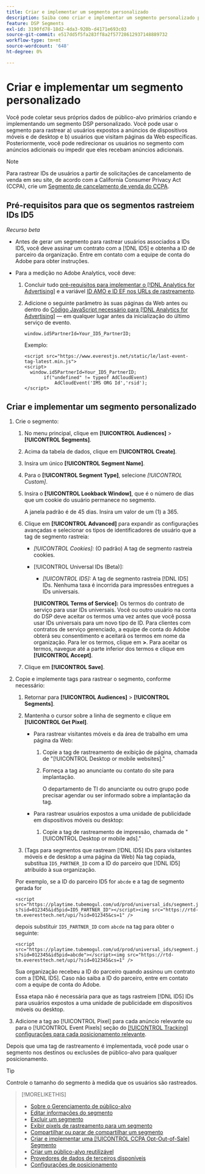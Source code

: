 ```yaml
---
title: Criar e implementar um segmento personalizado
description: Saiba como criar e implementar um segmento personalizado para rastrear usuários expostos a anúncios ou usuários que visitam suas páginas da Web.
feature: DSP Segments
exl-id: 3190fd78-18d2-4da3-920b-d4171e693c03
source-git-commit: e517dd5f5fa283ff8a2f57728612937148889732
workflow-type: tm+mt
source-wordcount: '648'
ht-degree: 0%

---
```


# Criar e implementar um segmento personalizado

Você pode coletar seus próprios dados de público-alvo primários criando e implementando um segmento DSP personalizado. Você pode usar o segmento para rastrear a) usuários expostos a anúncios de dispositivos móveis e de desktop e b) usuários que visitam páginas da Web específicas. Posteriormente, você pode redirecionar os usuários no segmento com anúncios adicionais ou impedir que eles recebam anúncios adicionais.

>[!NOTE]
>
>Para rastrear IDs de usuários a partir de solicitações de cancelamento de venda em seu site, de acordo com a California Consumer Privacy Act (CCPA), crie um [Segmento de cancelamento de venda do CCPA](ccpa-opt-out-segment-create.md).

## Pré-requisitos para que os segmentos rastreiem IDs ID5

*Recurso beta*

* Antes de gerar um segmento para rastrear usuários associados a IDs ID5, você deve assinar um contrato com a [!DNL ID5] e obtenha a ID de parceiro da organização. Entre em contato com a equipe de conta do Adobe para obter instruções.

* Para a medição no Adobe Analytics, você deve:

   1. Concluir tudo [pré-requisitos para implementar o [!DNL Analytics for Advertising]](/help/integrations/analytics/prerequisites.md) e a variável [ID AMO e ID EF nos URLs de rastreamento](/help/integrations/analytics/ids.md).

   1. Adicione o seguinte parâmetro às suas páginas da Web antes ou dentro do [Código JavaScript necessário para [!DNL Analytics for Advertising]](/help/integrations/analytics/javascript.md) — em qualquer lugar antes da inicialização do último serviço de evento.

      ```window.id5PartnerId=Your_ID5_PartnerID;```

      Exemplo:

      ```
      <script src="https://www.everestjs.net/static/le/last-event-tag-latest.min.js">
      <script>
        window.id5PartnerId=Your_ID5_PartnerID;
             if("undefined" != typeof AdCloudEvent)
                 AdCloudEvent('IMS ORG Id','rsid');
      </script>
      ```

## Criar e implementar um segmento personalizado

1. Crie o segmento:

   1. No menu principal, clique em **[!UICONTROL Audiences]** > **[!UICONTROL Segments]**.

   1. Acima da tabela de dados, clique em **[!UICONTROL Create]**.

   1. Insira um único **[!UICONTROL Segment Name]**.

   1. Para o **[!UICONTROL Segment Type]**, selecione *[!UICONTROL Custom]*.

   1. Insira o **[!UICONTROL Lookback Window]**, que é o número de dias que um cookie do usuário permanece no segmento.

      A janela padrão é de 45 dias. Insira um valor de um (1) a 365.

   1. Clique em **[!UICONTROL Advanced]** para expandir as configurações avançadas e selecionar os tipos de identificadores de usuário que a tag de segmento rastreia:

      * *[!UICONTROL Cookies]:* (O padrão) A tag de segmento rastreia cookies.

      * [!UICONTROL Universal IDs (Beta)]:

         * *[!UICONTROL ID5]:* A tag de segmento rastreia [!DNL ID5] IDs. Nenhuma taxa é incorrida para impressões entregues a IDs universais.

        **[!UICONTROL Terms of Service]:** Os termos do contrato de serviço para usar IDs universais. Você ou outro usuário na conta do DSP deve aceitar os termos uma vez antes que você possa usar IDs universais para um novo tipo de ID. Para clientes com contratos de serviço gerenciado, a equipe de conta do Adobe obterá seu consentimento e aceitará os termos em nome da organização. Para ler os termos, clique em **>**. Para aceitar os termos, navegue até a parte inferior dos termos e clique em **[!UICONTROL Accept]**.

   1. Clique em **[!UICONTROL Save]**.

1. Copie e implemente tags para rastrear o segmento, conforme necessário:

   1. Retornar para **[!UICONTROL Audiences]** > **[!UICONTROL Segments]**.

   1. Mantenha o cursor sobre a linha de segmento e clique em **[!UICONTROL Get Pixel]**.

      * Para rastrear visitantes móveis e da área de trabalho em uma página da Web:

         1. Copie a tag de rastreamento de exibição de página, chamada de &quot;[!UICONTROL Desktop or mobile websites].&quot;

         1. Forneça a tag ao anunciante ou contato do site para implantação.

            O departamento de TI do anunciante ou outro grupo pode precisar agendar ou ser informado sobre a implantação da tag.

      * Para rastrear usuários expostos a uma unidade de publicidade em dispositivos móveis ou desktop:

         1. Copie a tag de rastreamento de impressão, chamada de &quot;[!UICONTROL Desktop or mobile ads].&quot;

   1. (Tags para segmentos que rastream [!DNL ID5] IDs para visitantes móveis e de desktop a uma página da Web) Na tag copiada, substitua `ID5_PARTNER_ID` com a ID do parceiro que [!DNL ID5] atribuído à sua organização.

   Por exemplo, se a ID do parceiro ID5 for `abcde` e a tag de segmento gerada for

   ```<script src="https://playtime.tubemogul.com/ud/prod/universal_ids/segment.js?sid=012345&id5pid=ID5_PARTNER_ID"></script><img src="https://rtd-tm.everesttech.net/upi/?sid=012345&cs=1" />```

   depois substituir `ID5_PARTNER_ID` com `abcde` na tag para obter o seguinte:

   ```<script src="https://playtime.tubemogul.com/ud/prod/universal_ids/segment.js?sid=012345&id5pid=abcde"></script><img src="https://rtd-tm.everesttech.net/upi/?sid=012345&cs=1" />```

   Sua organização recebeu a ID do parceiro quando assinou um contrato com a [!DNL ID5]. Caso não saiba a ID do parceiro, entre em contato com a equipe de conta do Adobe.

   Essa etapa não é necessária para que as tags rastreiem [!DNL ID5] IDs para usuários expostos a uma unidade de publicidade em dispositivos móveis ou desktop.

1. Adicione a tag ao [!UICONTROL Pixel] para cada anúncio relevante ou para o [!UICONTROL Event Pixels] seção do [[!UICONTROL Tracking] configurações para cada posicionamento relevante](/help/dsp/campaign-management/placements/placement-settings.md#placement-tracking).

Depois que uma tag de rastreamento é implementada, você pode usar o segmento nos destinos ou exclusões de público-alvo para qualquer posicionamento.

>[!TIP]
>
>Controle o tamanho do segmento à medida que os usuários são rastreados.

>[!MORELIKETHIS]
>
>* [Sobre o Gerenciamento de público-alvo](audience-about.md)
>* [Editar informações do segmento](segment-edit.md)
>* [Excluir um segmento](segment-delete.md)
>* [Exibir pixels de rastreamento para um segmento](segment-view-pixels.md)
>* [Compartilhar ou parar de compartilhar um segmento](segment-share.md)
>* [Criar e implementar uma [!UICONTROL CCPA Opt-Out-of-Sale] Segmento](ccpa-opt-out-segment-create.md)
>* [Criar um público-alvo reutilizável](reusable-audience-create.md)
>* [Provedores de dados de terceiros disponíveis](third-party-data-providers.md)
>* [Configurações de posicionamento](/help/dsp/campaign-management/placements/placement-settings.md)
